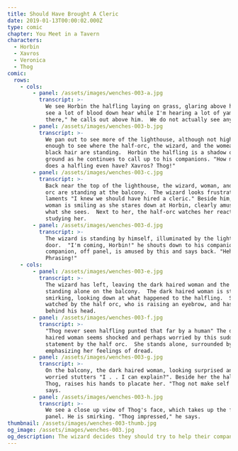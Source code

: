 ```yaml
---
title: Should Have Brought A Cleric
date: 2019-01-13T00:00:02.000Z
type: comic
chapter: You Meet in a Tavern
characters:
  - Horbin
  - Xavros
  - Veronica
  - Thog
comic:
  rows:
    - cols:
        - panel: /assets/images/wenches-003-a.jpg
          transcript: >-
            We see Horbin the halfling laying on grass, glaring above him.  "I'm
            see a lot of blood down hear while I'm hearing a lot of yammering up
            there," he calls out above him.  We do not actually see any blood.
        - panel: /assets/images/wenches-003-b.jpg
          transcript: >-
            We pan out to see more of the lighthouse, although not high up
            enough to see where the half-orc, the wizard, and the womean with
            black hair are standing.  Horbin the halfling is a shadow on the
            ground as he continues to call up to his companions. "How much blood
            does a halfling even have? Xavros? Thog!"
        - panel: /assets/images/wenches-003-c.jpg
          transcript: >-
            Back near the top of the lighthouse, the wizard, woman, and the half
            orc are standing at the balcony.  The wizard looks frustrated as he
            laments "I knew we should have hired a cleric." Beside him, the
            woman is smiling as she stares down at Horbin, clearly amused by
            what she sees.  Next to her, the half-orc watches her reaction,
            studying her.
        - panel: /assets/images/wenches-003-d.jpg
          transcript: >-
            The wizard is standing by himself, illuminated by the light from the
            door.  "I'm coming, Horbin!" he shouts down to his companion.  His
            companion, off panel, is amused by this and says back. "Heh.
            Phrasing!"
    - cols:
        - panel: /assets/images/wenches-003-e.jpg
          transcript: >-
            The wizard has left, leaving the dark haired woman and the half-orc
            standing alone on the balcony.  The dark haired woman is still
            smirking, looking down at what happened to the halfling.  She is
            watched by the half orc, who is raising an eyebrow, and has a hand
            behind his head.
        - panel: /assets/images/wenches-003-f.jpg
          transcript: >-
            "Thog never seen halfling punted that far by a human" The dark
            haired woman seems shocked and perhaps worried by this sudden
            statement by the half orc.  She stands alone, surrounded by black,
            emphasizing her feelings of dread.
        - panel: /assets/images/wenches-003-g.jpg
          transcript: >-
            On the balcony, the dark haired woman, looking surprised and a bit
            worried stutters "I . . I can explain?". Beside her the half-orc,
            Thog, raises his hands to placate her. "Thog not make self clear" he
            says.
        - panel: /assets/images/wenches-003-h.jpg
          transcript: >-
            We see a close up view of Thog's face, which takes up the full
            panel. He is smirking. "Thog impressed," he says.
thumbnail: /assets/images/wenches-003-thumb.jpg
og_image: /assets/images/wenches-003.jpg
og_description: The wizard decides they should try to help their companion.
---
```


